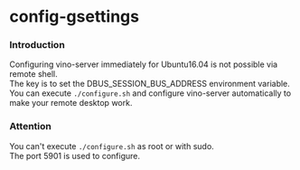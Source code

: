 # config-gsettings

### Introduction ###
Configuring vino-server immediately for Ubuntu16.04 is not possible via remote shell.<br>
The key is to set the DBUS_SESSION_BUS_ADDRESS environment variable.<br>
You can execute `./configure.sh` and configure vino-server automatically to make your remote desktop work.<br>


### Attention ###
You can't execute `./configure.sh` as root or with sudo.<br>
The port 5901 is used to configure.

